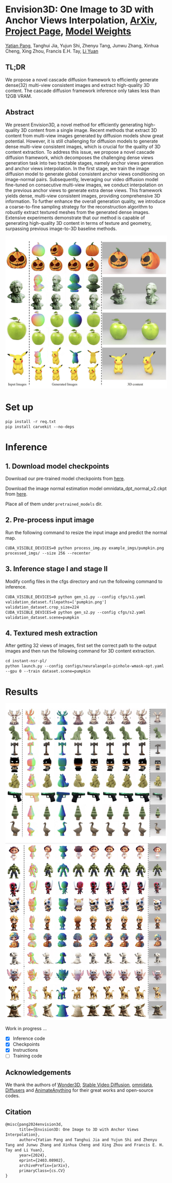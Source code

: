 # Envision3D: One Image to 3D with Anchor Views Interpolation, [ArXiv](https://arxiv.org/abs/2403.08902), [Project Page](https://anonymous-envision3d.github.io/), [Model Weights](https://huggingface.co/pytttttt/Envision3D/tree/main)
[Yatian Pang](https://scholar.google.com/citations?user=AZQyNWkAAAAJ&hl=en), Tanghui Jia, Yujun Shi, Zhenyu Tang, Junwu Zhang, Xinhua Cheng, Xing Zhou, Francis E.H. Tay, [Li Yuan](https://yuanli2333.github.io/)


## TL;DR 

We propose a novel cascade diffusion framework to efficiently generate dense(32) multi-view consistent images and extract high-quality 3D content. The cascade diffusion framework inference only takes less than 12GB VRAM. 


## Abstract

We present Envision3D, a novel method for efficiently generating high-quality 3D content from a single image. Recent methods that extract 3D content from multi-view images generated by diffusion models show great potential. However, it is still challenging for diffusion models to generate dense multi-view consistent images, which is crucial for the quality of 3D content extraction. To address this issue, we propose a novel cascade diffusion framework, which decomposes the challenging dense views generation task into two tractable stages, namely anchor views generation and anchor views interpolation. In the first stage, we train the image diffusion model to generate global consistent anchor views conditioning on image-normal pairs. Subsequently, leveraging our video diffusion model fine-tuned on consecutive multi-view images, we conduct interpolation on the previous anchor views to generate extra dense views. This framework yields dense, multi-view consistent images, providing comprehensive 3D information. To further enhance the overall generation quality, we introduce a coarse-to-fine sampling strategy for the reconstruction algorithm to robustly extract textured meshes from the generated dense images. Extensive experiments demonstrate that our method is capable of generating high-quality 3D content in terms of texture and geometry, surpassing previous image-to-3D baseline methods.


![img](/assets/teaser1.jpg)

# Set up

```
pip install -r req.txt
pip install carvekit --no-deps
```

# Inference
## 1. Download model checkpoints
Download our pre-trained model checkpoints from [here](https://huggingface.co/pytttttt/Envision3D/tree/main).

Download the image normal estimation model omnidata_dpt_normal_v2.ckpt from [here](https://huggingface.co/clay3d/omnidata/tree/main).

Place all of them under ```pretrained_models``` dir.

## 2. Pre-process input image

Run the following command to resize the input image and predict the normal map.
```
CUDA_VISIBLE_DEVICES=0 python process_img.py example_imgs/pumpkin.png processed_imgs/ --size 256 --recenter
```
## 3. Inference stage I and stage II

Modify config files in the cfgs directory and run the following command to inference.

```
CUDA_VISIBLE_DEVICES=0 python gen_s1.py --config cfgs/s1.yaml  validation_dataset.filepaths=['pumpkin.png'] validation_dataset.crop_size=224
CUDA_VISIBLE_DEVICES=0 python gen_s2.py --config cfgs/s2.yaml  validation_dataset.scene=pumpkin
```
## 4. Textured mesh extraction

After getting 32 views of images, first set the correct path to the output images and then run the following command for 3D content extraction.

```
cd instant-nsr-pl/
python launch.py --config configs/neuralangelo-pinhole-wmask-opt.yaml --gpu 0 --train dataset.scene=pumpkin
```
# Results
![img](/assets/teaser2.jpg)
![img](/assets/teaser3.jpg)

Work in progress ...
- [x] Inference code
- [x] Checkpoints
- [x] Instructions
- [ ] Training code

## Acknowledgements

We thank the authors of [Wonder3D](https://github.com/xxlong0/Wonder3D), [Stable Video Diffusion](https://stability.ai/research/stable-video-diffusion-scaling-latent-video-diffusion-models-to-large-datasets), [omnidata](https://github.com/EPFL-VILAB/omnidata/tree/main/omnidata_tools/torch), [Diffusers](https://github.com/huggingface/diffusers) and [AnimateAnything](https://github.com/alibaba/animate-anything/tree/main) for their great works and open-source codes.

## Citation
```
@misc{pang2024envision3d,
      title={Envision3D: One Image to 3D with Anchor Views Interpolation}, 
      author={Yatian Pang and Tanghui Jia and Yujun Shi and Zhenyu Tang and Junwu Zhang and Xinhua Cheng and Xing Zhou and Francis E. H. Tay and Li Yuan},
      year={2024},
      eprint={2403.08902},
      archivePrefix={arXiv},
      primaryClass={cs.CV}
}
```
